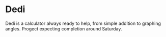 # Dedi
Dedi is a calculator always ready to help, from simple addition to graphing angles. Progect expecting completion around Saturday.
